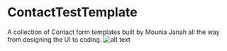 # ContactTestTemplate
 A collection of Contact form templates built by Mounia Janah all the way from designing the UI to coding. 
![alt text](https://github.com/MoonJanah/ContactTestTemplate.github.io/blob/main/Screenshot%20(1089).png)

